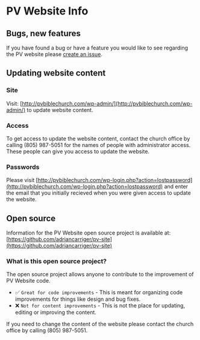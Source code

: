 # PV Website Info

## Bugs, new features

If you have found a bug or have a feature you would like to see regarding the PV website please [create an issue](https://github.com/adriancarriger/pv-site/issues).

## Updating website content

### Site

Visit: [http://pvbiblechurch.com/wp-admin/](http://pvbiblechurch.com/wp-admin/) to update website content.

### Access

To get access to update the website content, contact the church office by calling (805) 987-5051 for the names of people with administrator access. These people can give you access to update the website.

### Passwords

Please visit [http://pvbiblechurch.com/wp-login.php?action=lostpassword](http://pvbiblechurch.com/wp-login.php?action=lostpassword) and enter the email that you initially recieved when you were given access to update the website.

## Open source

Information for the PV Website open source project is available at: [https://github.com/adriancarriger/pv-site](https://github.com/adriancarriger/pv-site)

### What is this open source project?

The open source project allows anyone to contribute to the improvement of PV Website code.

- ✅ `Great for code improvements` - This is meant for organizing code improvements for things like design and bug fixes.
- ❌ `Not for content improvements` - This is not the place for updating, editing or improving the content.

If you need to change the content of the website please contact the church office by calling (805) 987-5051.

